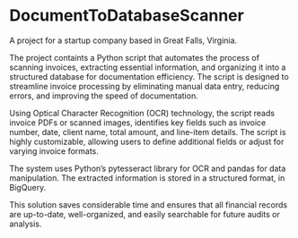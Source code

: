 # DocumentToDatabaseScanner

A project for a startup company based in Great Falls, Virginia.

The project containts a Python script that automates the process of scanning invoices, extracting essential information, and organizing it into a structured database for documentation efficiency. The script is designed to streamline invoice processing by eliminating manual data entry, reducing errors, and improving the speed of documentation.

Using Optical Character Recognition (OCR) technology, the script reads invoice PDFs or scanned images, identifies key fields such as invoice number, date, client name, total amount, and line-item details. The script is highly customizable, allowing users to define additional fields or adjust for varying invoice formats.

The system uses Python’s pytesseract library for OCR and pandas for data manipulation. The extracted information is stored in a structured format, in BigQuery.

This solution saves considerable time and ensures that all financial records are up-to-date, well-organized, and easily searchable for future audits or analysis.
